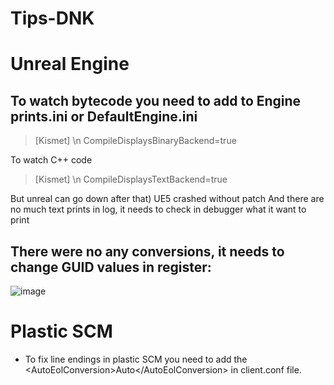 # Tips-DNK

# Unreal Engine

## To watch bytecode you need to add to Engine prints.ini or DefaultEngine.ini
> [Kismet] \n
  CompileDisplaysBinaryBackend=true

To watch C++ code 
> [Kismet] \n
  CompileDisplaysTextBackend=true

But unreal can go down after that) UE5 crashed without patch
And there are no much text prints in log, it needs to check in debugger what it want to print


## There were no any conversions, it needs to change GUID values in register:
![image](https://user-images.githubusercontent.com/14108292/154050415-724f22a9-745f-4e0c-b269-c389515725f3.png)



# Plastic SCM

 - To fix line endings in plastic SCM you need to add the \<AutoEolConversion\>Auto\</AutoEolConversion\> in client.conf file.
